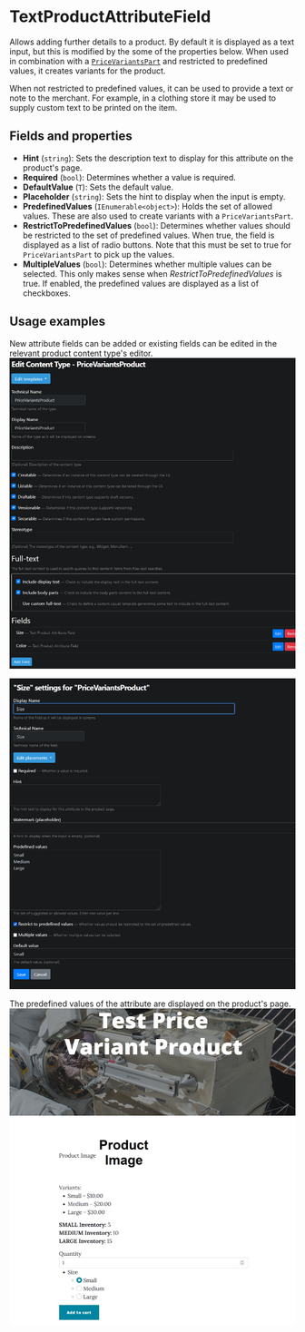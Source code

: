 # TextProductAttributeField

Allows adding further details to a product. By default it is displayed as a text input, but this is modified by the some of the properties below. When used in combination with a [`PriceVariantsPart`](price-variants-part.md) and restricted to predefined values, it creates variants for the product. 

When not restricted to predefined values, it can be used to provide a text or note to the merchant. For example, in a clothing store it may be used to supply custom text to be printed on the item.

## Fields and properties
- **Hint** (`string`): Sets the description text to display for this attribute on the product's page.
- **Required** (`bool`): Determines whether a value is required.
- **DefaultValue** (`T`): Sets the default value.
- **Placeholder** (`string`): Sets the hint to display when the input is empty.
- **PredefinedValues** (`IEnumerable<object>`): Holds the set of allowed values. These are also used to create variants with a `PriceVariantsPart`.
- **RestrictToPredefinedValues** (`bool`): Determines whether values should be restricted to the set of predefined values. When true, the field is displayed as a list of radio buttons. Note that this must be set to true for `PriceVariantsPart` to pick up the values.
- **MultipleValues** (`bool`): Determines whether multiple values can be selected. This only makes sense when _RestrictToPredefinedValues_ is true. If enabled, the predefined values are displayed as a list of checkboxes.

## Usage examples
New attribute fields can be added or existing fields can be edited in the relevant product content type's editor.
![image](../assets/images/text-product-attribute-field/content-type-editor-example.png)

![image](../assets/images/text-product-attribute-field/attribute-field-editor-example.png)

The predefined values of the attribute are displayed on the product's page.
![image](../assets/images/text-product-attribute-field/attribute-field-display-example.png)
